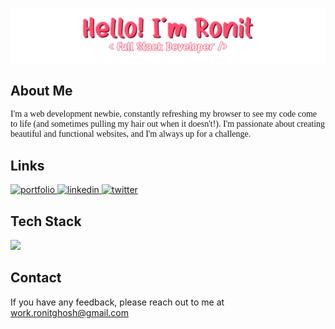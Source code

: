 <a href="#" target="_blank"> <img src="assets/readme-header.png" /> </a>

## About Me

 <p style="font-family: verdana">I'm a web development newbie, constantly refreshing my browser to see my code come to life (and sometimes pulling my hair out when it doesn't!). I'm passionate about creating beautiful and functional websites, and I'm always up for a challenge.</p>

## Links

<a href="https://ronit-ghosh.vercel.app/" target="_blank">
  <img src="https://img.shields.io/badge/my_portfolio-000?style=for-the-badge&logo=ko-fi&logoColor=white" alt="portfolio">
</a>
<a href="https://www.linkedin.com/in/ronit-ghosh-7b10972a2/" target="_blank">
  <img src="https://img.shields.io/badge/linkedin-0A66C2?style=for-the-badge&logo=linkedin&logoColor=white" alt="linkedin">
</a>
<a href="https://twitter.com/ronit__ghosh" target="_blank">
  <img src="https://img.shields.io/badge/twitter-1DA1F2?style=for-the-badge&logo=twitter&logoColor=white" alt="twitter">
</a>

## Tech Stack

<img src="https://skillicons.dev/icons?i=ts,js,nodejs,nextjs,express,react,tailwind,prisma,postgresql,mongo" />


## Contact

If you have any feedback, please reach out to me at work.ronitghosh@gmail.com
